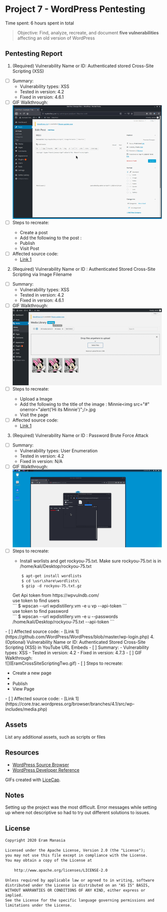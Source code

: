 # Project 7 - WordPress Pentesting

Time spent: 6 hours spent in total

> Objective: Find, analyze, recreate, and document **five vulnerabilities** affecting an old version of WordPress

## Pentesting Report

1. (Required) Vulnerability Name or ID:  Authenticated stored Cross-Site Scripting (XSS)
  - [ ] Summary: 
    - Vulnerability types: XSS
    - Tested in version: 4.2
    - Fixed in version: 4.6.1
  - [ ] GIF Walkthrough: <br /> ![](CrossScriptingOne.gif)
  - [ ] Steps to recreate: <br /> <ul><li>Create a post </li> <li>Add the following to the post : <script type="text/javascript">alert("Hiiii");</script> </li> <li> Publish </li> <li>Visit Post </li> </ul>
  - [ ] Affected source code:
    - [Link 1](https://core.trac.wordpress.org/browser/branches/4.1/src/wp-includes/post.php)
2. (Required) Vulnerability Name or ID : Authenticated Stored Cross-Site Scripting via Image Filename
  - [ ] Summary: 
    - Vulnerability types: XSS
    - Tested in version: 4.2
    - Fixed in version: 4.6.1
  - [ ] GIF Walkthrough: <br />
    ![](EramCrossSiteScriptingFour.gif)
  - [ ] Steps to recreate: <br /> <ul><li>Upload a Image </li> <li>Add the following to the title of the image : Minnie<img src="#" onerror="alert('Hi its Minnie')";/>.jpg </li><li>Visit the page </li></ul>
  - [ ] Affected source code: 
    - [Link 1](https://core.trac.wordpress.org/browser/branches/4.1/src/wp-includes/media.php)
3. (Required) Vulnerability Name or ID : Password Brute Force Attack
  - [ ] Summary:
    - Vulnerability types: User Enumeration
    - Tested in version: 4.2
    - Fixed in version: N/A
  - [ ] GIF Walkthrough: <br />
     ![](EramUserEnumerating.gif)
  - [ ] Steps to recreate: <br /> <ul><li>Install worlists and get rockyou-75.txt. Make sure rockyou-75.txt is in /home/kali/Desktop/rockyou-75.txt</li> 
  ``` 
      $ apt-get install wordlists
      $ cd \usr\share\wordlists\
      $ gzip -d rockyou-75.txt.gz 
  ```
  <li> Get Api token from https://wpvulndb.com/ </li>
  <li> use token to find users <br/>
 ```
    $ wpscan --url wpdistillery.vm -e u vp --api-token <token name>
  ``` 
  </li>
  <li> use token to find password <br/>
 ``` 
    $ wpscan --url wpdistillery.vm -e u --passwords /home/kali/Desktop/rockyou-75.txt --api-token <token name>
  ``` 
  </li>
</ul>
  - [ ] Affected source code:
    - [Link 1](https://github.com/WordPress/WordPress/blob/master/wp-login.php)
4. (Optional) Vulnerability Name or ID: Authenticated Stored Cross-Site Scripting (XSS) in YouTube URL Embeds
  - [ ] Summary: 
    - Vulnerability types: XSS
    - Tested in version: 4.2
    - Fixed in version: 4.7.3
  - [ ] GIF Walkthrough:  <br />
  ![](EramCrossSiteScriptingTwo.gif)
  - [ ] Steps to recreate: <br /><ul><li>Create a new page <li> <Add a youtube embed url such as : [embed src='https://youtube.com/embed/minnie\x3csvg onload=alert(12)\x3e'][/embed]</li><li>Publish</li><li>View Page</li></ul>
  - [ ] Affected source code:
    - [Link 1](https://core.trac.wordpress.org/browser/branches/4.1/src/wp-includes/media.php)


## Assets

List any additional assets, such as scripts or files

## Resources

- [WordPress Source Browser](https://core.trac.wordpress.org/browser/)
- [WordPress Developer Reference](https://developer.wordpress.org/reference/)

GIFs created with [LiceCap](http://www.cockos.com/licecap/).

## Notes

Setting up the project was the most difficult. Error messages while setting up where not descriptive so had to try out different solutions to issues.

## License

    Copyright 2020 Eram Manasia

    Licensed under the Apache License, Version 2.0 (the "License");
    you may not use this file except in compliance with the License.
    You may obtain a copy of the License at

        http://www.apache.org/licenses/LICENSE-2.0

    Unless required by applicable law or agreed to in writing, software
    distributed under the License is distributed on an "AS IS" BASIS,
    WITHOUT WARRANTIES OR CONDITIONS OF ANY KIND, either express or implied.
    See the License for the specific language governing permissions and
    limitations under the License.
